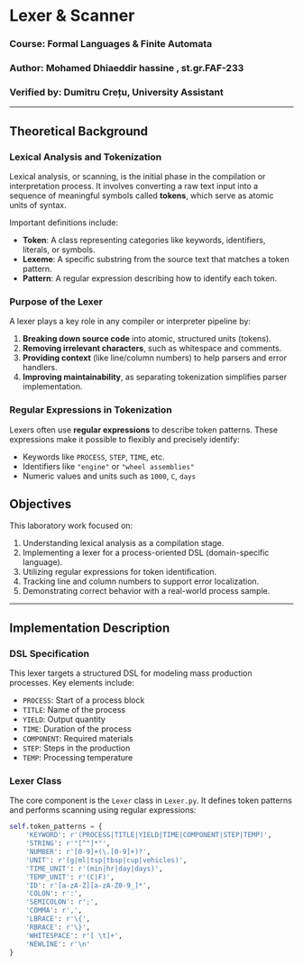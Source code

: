 # Lexer & Scanner

### Course: Formal Languages & Finite Automata  
### Author: Mohamed Dhiaeddir hassine , st.gr.FAF-233  
### Verified by: Dumitru Crețu, University Assistant  

----

## Theoretical Background

### Lexical Analysis and Tokenization

Lexical analysis, or scanning, is the initial phase in the compilation or interpretation process. It involves converting a raw text input into a sequence of meaningful symbols called **tokens**, which serve as atomic units of syntax.

Important definitions include:

- **Token**: A class representing categories like keywords, identifiers, literals, or symbols.
- **Lexeme**: A specific substring from the source text that matches a token pattern.
- **Pattern**: A regular expression describing how to identify each token.

### Purpose of the Lexer

A lexer plays a key role in any compiler or interpreter pipeline by:

1. **Breaking down source code** into atomic, structured units (tokens).
2. **Removing irrelevant characters**, such as whitespace and comments.
3. **Providing context** (like line/column numbers) to help parsers and error handlers.
4. **Improving maintainability**, as separating tokenization simplifies parser implementation.

### Regular Expressions in Tokenization

Lexers often use **regular expressions** to describe token patterns. These expressions make it possible to flexibly and precisely identify:

- Keywords like `PROCESS`, `STEP`, `TIME`, etc.
- Identifiers like `"engine"` or `"wheel assemblies"`
- Numeric values and units such as `1000`, `C`, `days`

## Objectives

This laboratory work focused on:

1. Understanding lexical analysis as a compilation stage.
2. Implementing a lexer for a process-oriented DSL (domain-specific language).
3. Utilizing regular expressions for token identification.
4. Tracking line and column numbers to support error localization.
5. Demonstrating correct behavior with a real-world process sample.

---

## Implementation Description

### DSL Specification

This lexer targets a structured DSL for modeling mass production processes. Key elements include:

- `PROCESS`: Start of a process block
- `TITLE`: Name of the process
- `YIELD`: Output quantity
- `TIME`: Duration of the process
- `COMPONENT`: Required materials
- `STEP`: Steps in the production
- `TEMP`: Processing temperature

### Lexer Class

The core component is the `Lexer` class in `Lexer.py`. It defines token patterns and performs scanning using regular expressions:

```python
self.token_patterns = {
    'KEYWORD': r'(PROCESS|TITLE|YIELD|TIME|COMPONENT|STEP|TEMP)',
    'STRING': r'"[^"]*"',
    'NUMBER': r'[0-9]+(\.[0-9]+)?',
    'UNIT': r'(g|ml|tsp|tbsp|cup|vehicles)',
    'TIME_UNIT': r'(min|hr|day|days)',
    'TEMP_UNIT': r'(C|F)',
    'ID': r'[a-zA-Z][a-zA-Z0-9_]*',
    'COLON': r':',
    'SEMICOLON': r';',
    'COMMA': r',',
    'LBRACE': r'\{',
    'RBRACE': r'\}',
    'WHITESPACE': r'[ \t]+',
    'NEWLINE': r'\n'
}
```